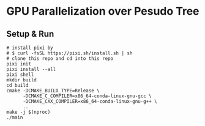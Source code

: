 # GPU Parallelization over Pesudo Tree

## Setup & Run
```shell
# install pixi by
# $ curl -fsSL https://pixi.sh/install.sh | sh
# clone this repo and cd into this repo
pixi init
pixi install --all
pixi shell
mkdir build
cd build
cmake -DCMAKE_BUILD_TYPE=Release \
      -DCMAKE_C_COMPILER=x86_64-conda-linux-gnu-gcc \
      -DCMAKE_CXX_COMPILER=x86_64-conda-linux-gnu-g++ \
      ..
make -j $(nproc)
./main
```
